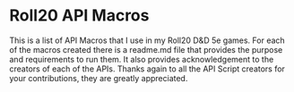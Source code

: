 # Roll20 API Macros
This is a list of API Macros that I use in my Roll20 D&D 5e games. For each of the macros created there is a readme.md file that provides the purpose and requirements to run them. It also provides acknowledgement to the creators of each of the APIs. Thanks again to all the API Script creators for your contributions, they are greatly appreciated.
